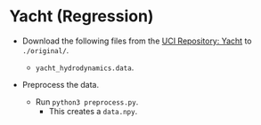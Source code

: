 # Yacht (Regression)

* Download the following files from the [UCI Repository: Yacht](https://archive.ics.uci.edu/ml/datasets/Yacht+Hydrodynamics) to `./original/`.
    * `yacht_hydrodynamics.data`.

* Preprocess the data.
    * Run `python3 preprocess.py`.
    	* This creates a `data.npy`.
